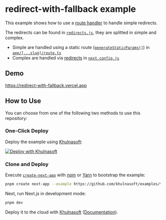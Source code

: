 # redirect-with-fallback example

This example shows how to use a [route handler](https://nextjs.org/docs/app/building-your-application/routing/router-handlers) to handle simple redirects.

The redirects can be found in [`redirects.js`](redirects.js), they are splitted in simple and complex.

- Simple are handled using a static route ([`generateStaticParams()`](https://nextjs.org/docs/app/api-reference/functions/generate-static-params)) in [`app/[...slug]/route.ts`](app/[...slug]/route.ts)
- Complex are handled via [redirects](https://nextjs.org/docs/app/api-reference/next-config-js/redirects) in [`next.config.js`](next.config.js)

## Demo

https://redirect-with-fallback.vercel.app

## How to Use

You can choose from one of the following two methods to use this repository:

### One-Click Deploy

Deploy the example using [Khulnasoft](https://vercel.com?utm_source=github&utm_medium=readme&utm_campaign=vercel-examples):

[![Deploy with Khulnasoft](https://vercel.com/button)](https://vercel.com/new/clone?repository-url=https://github.com/khulnasoft/examples/tree/main/app-directory/redirect-with-fallback&project-name=redirect-with-fallback&repository-name=redirect-with-fallback)

### Clone and Deploy

Execute [`create-next-app`](https://github.com/khulnasoft/next.js/tree/canary/packages/create-next-app) with [npm](https://docs.npmjs.com/cli/init) or [Yarn](https://yarnpkg.com/lang/en/docs/cli/create/) to bootstrap the example:

```bash
pnpm create next-app --example https://github.com/khulnasoft/examples/tree/main/app-directory/redirect-with-fallback
```

Next, run Next.js in development mode:

```bash
pnpm dev
```

Deploy it to the cloud with [Khulnasoft](https://vercel.com/new?utm_source=github&utm_medium=readme&utm_campaign=edge-middleware-eap) ([Documentation](https://nextjs.org/docs/deployment)).
